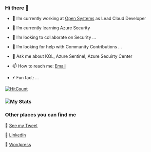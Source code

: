 ### Hi there 👋

<!--
**samikroy/samikroy** is a ✨ _special_ ✨ repository because its `README.md` (this file) appears on your GitHub profile.
-->

- 🔭 I’m currently working at [Open Systems](https://www.open-systems.com/) as Lead Cloud Developer

- 🌱 I’m currently learning Azure Security
- 👯 I’m looking to collaborate on Security ...
- 🤔 I’m looking for help with Community Contributions ...
- 💬 Ask me about KQL, Azure Sentinel, Azure Secuirty Center
- 📫 How to reach me: [Email](mailto:sami.n.roy@gmail.com?subject=From:Github)
- ⚡ Fun fact: ...


[![HitCount](http://hits.dwyl.com/samikroy/samikroy.svg)](http://hits.dwyl.com/samikroy/samikroy)

### ![My Stats](https://github-readme-stats.vercel.app/api?username=samikroy&&show_icons=true&title_color=ffffff&icon_color=bb2acf&text_color=daf7dc&bg_color=151515)


### Other places you can find me 

🐣 [See my Tweet](https://twitter.com/roy_samik)

🏀 [Linkedin](https://www.linkedin.com/in/roysamik/)

📝 [Wordpress](https://samikroy.wordpress.com/)
